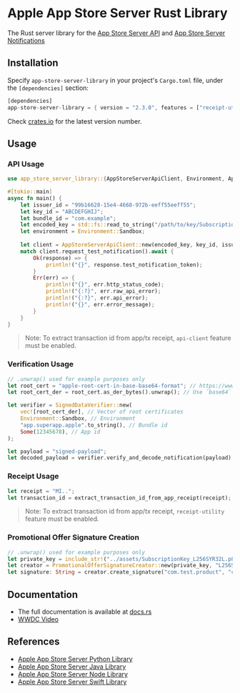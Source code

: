 # Apple App Store Server Rust Library
The Rust server library for the [App Store Server API](https://developer.apple.com/documentation/appstoreserverapi) and [App Store Server Notifications](https://developer.apple.com/documentation/appstoreservernotifications)

## Installation

Specify `app-store-server-library` in your project's `Cargo.toml` file, under the `[dependencies]` section:

```rust
[dependencies]
app-store-server-library = { version = "2.3.0", features = ["receipt-utility", "api-client"] }
```
Check
[crates.io](https://crates.io/crates/app-store-server-library) for the latest version number.

## Usage

### API Usage

```rust
use app_store_server_library::{AppStoreServerApiClient, Environment, AppStoreApiResponse, APIError};

#[tokio::main]
async fn main() {
    let issuer_id = "99b16628-15e4-4668-972b-eeff55eeff55";
    let key_id = "ABCDEFGHIJ";
    let bundle_id = "com.example";
    let encoded_key = std::fs::read_to_string("/path/to/key/SubscriptionKey_ABCDEFGHIJ.p8").unwrap(); // Adjust the path accordingly
    let environment = Environment::Sandbox;
    
    let client = AppStoreServerApiClient::new(encoded_key, key_id, issuer_id, bundle_id, environment);
    match client.request_test_notification().await {
        Ok(response) => {
            println!("{}", response.test_notification_token);
        }
        Err(err) => {
            println!("{}", err.http_status_code);
            println!("{:?}", err.raw_api_error);
            println!("{:?}", err.api_error);
            println!("{}", err.error_message);
        }
    }
}
```
> Note: To extract transaction id from app/tx receipt, `api-client` feature must be enabled.

### Verification Usage

```rust
// .unwrap() used for example purposes only
let root_cert = "apple-root-cert-in-base-base64-format"; // https://www.apple.com/certificateauthority/AppleRootCA-G3.cer
let root_cert_der = root_cert.as_der_bytes().unwrap(); // Use `base64` crate to decode base64 string into bytes 

let verifier = SignedDataVerifier::new(
    vec![root_cert_der], // Vector of root certificates
    Environment::Sandbox, // Environment
    "app.superapp.apple".to_string(), // Bundle id
    Some(12345678), // App id
);

let payload = "signed-payload";
let decoded_payload = verifier.verify_and_decode_notification(payload).unwrap();
```

### Receipt Usage
```rust
let receipt = "MI..";
let transaction_id = extract_transaction_id_from_app_receipt(receipt);
```
> Note: To extract transaction id from app/tx receipt, `receipt-utility` feature must be enabled.

### Promotional Offer Signature Creation
```rust
// .unwrap() used for example purposes only
let private_key = include_str!("../assets/SubscriptionKey_L256SYR32L.p8");
let creator = PromotionalOfferSignatureCreator::new(private_key, "L256SYR32L".to_string(), "com.test.app".to_string()).unwrap();
let signature: String = creator.create_signature("com.test.product", "com.test.offer", uuid::Uuid::new_v4().to_string().as_str(), &uuid::Uuid::new_v4(), i64::try_from(system_timestamp()).unwrap()).unwrap();
```

## Documentation

* The full documentation is available at [docs.rs](https://docs.rs/app-store-server-library/)
* [WWDC Video](https://developer.apple.com/videos/play/wwdc2023/10143/)

## References

- [Apple App Store Server Python Library](https://github.com/apple/app-store-server-library-python)
- [Apple App Store Server Java Library](https://github.com/apple/app-store-server-library-java)
- [Apple App Store Server Node Library](https://github.com/apple/app-store-server-library-node)
- [Apple App Store Server Swift Library](https://github.com/apple/app-store-server-library-swift)
